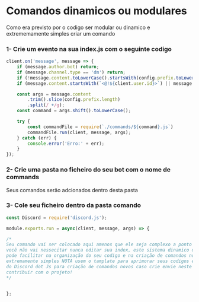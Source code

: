 # Comandos dinamicos ou modulares

Como era previsto por o codigo ser modular ou dinamico
e extrememamente simples criar um comando


### 1-   Crie um evento na sua index.js com o seguinte codigo ###

```javascript
client.on('message', message => {
    if (message.author.bot) return;
    if (message.channel.type == 'dm') return;
    if (!message.content.toLowerCase().startsWith(config.prefix.toLowerCase())) return;
    if (message.content.startsWith(`<@!${client.user.id}>`) || message.content.startsWith(`<@${client.user.id}>`)) return;

    const args = message.content
        .trim().slice(config.prefix.length)
        .split(/ +/g);
    const command = args.shift().toLowerCase();

    try {
        const commandFile = require(`./commands/${command}.js`)
        commandFile.run(client, message, args);
    } catch (err) {
        console.error('Erro:' + err);
    }
});
```

### 2-   Crie uma pasta no ficheiro do seu bot com o nome de **commands**  ###



Seus comandos serão adcionados dentro desta pasta


### 3- Cole seu ficheiro dentro da pasta comando ###


```javascript
const Discord = require('discord.js');

module.exports.run = async(client, message, args) => {

/*
Seu comando vai ser colocado aqui amenos que ele seja complexo a ponto de nessecitar de um evento,
você não vai nessecitar nunca editar sua index, este sistema dinamico de criação de comandos 
pode facilitar na organização do seu codigo e na criação de comandos novos. este sistema e 
extremamente simples NOTA usem o tamplate para aprimorar seus codigos e use a biblioteca 
do Discord dot Js para criação de comandos novos caso crie envie neste repositorio para poder
contribuir com o projeto!
*/

    
};
```
